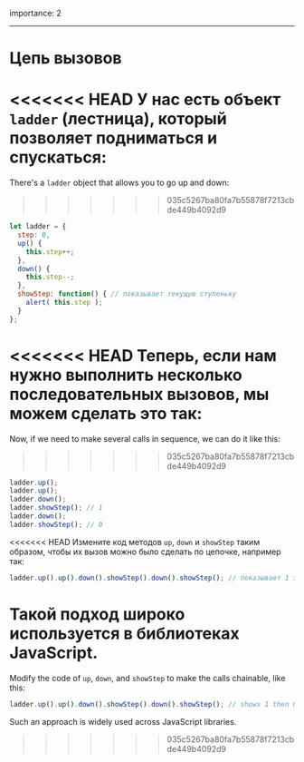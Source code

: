 importance: 2

---

# Цепь вызовов

<<<<<<< HEAD
У нас есть объект `ladder` (лестница), который позволяет подниматься и спускаться:
=======
There's a `ladder` object that allows you to go up and down:
>>>>>>> 035c5267ba80fa7b55878f7213cbde449b4092d9

```js
let ladder = {
  step: 0,
  up() { 
    this.step++;
  },
  down() { 
    this.step--;
  },
  showStep: function() { // показывает текущую ступеньку
    alert( this.step );
  }
};
```

<<<<<<< HEAD
Теперь, если нам нужно выполнить несколько последовательных вызовов, мы можем сделать это так:
=======
Now, if we need to make several calls in sequence, we can do it like this:
>>>>>>> 035c5267ba80fa7b55878f7213cbde449b4092d9

```js
ladder.up();
ladder.up();
ladder.down();
ladder.showStep(); // 1
ladder.down();
ladder.showStep(); // 0
```

<<<<<<< HEAD
Измените код методов `up`, `down` и `showStep` таким образом, чтобы их вызов можно было сделать по цепочке, например так:

```js
ladder.up().up().down().showStep().down().showStep(); // показывает 1 затем 0
```

Такой подход широко используется в библиотеках JavaScript. 
=======
Modify the code of `up`, `down`, and `showStep` to make the calls chainable, like this:

```js
ladder.up().up().down().showStep().down().showStep(); // shows 1 then 0
```

Such an approach is widely used across JavaScript libraries.
>>>>>>> 035c5267ba80fa7b55878f7213cbde449b4092d9
